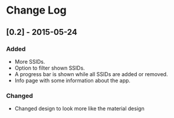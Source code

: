 # Change Log

## [0.2] - 2015-05-24
### Added
- More SSIDs.
- Option to filter shown SSIDs.
- A progress bar is shown while all SSIDs are added or removed.
- Info page with some information about the app.

### Changed
- Changed design to look more like the material design